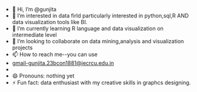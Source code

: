 - 👋 Hi, I’m @gunjita 
- 👀 I’m interested in data firld particularly interested in python,sql,R AND data visualization tools like BI.
- 🌱 I’m currently learning R language and data visualization on intermediate level
- 💞️ I’m looking to collaborate on data mining,analysis and visualization projects 
- 📫 How to reach me--you can use
- gmail-gunjita.23bcon1881@jecrcu.edu.in
- 
- 😄 Pronouns: nothing yet
- ⚡ Fun fact: data enthusiast with my creative skills in graphcs designing.

<!---
rimjhim736/rimjhim736 is a ✨ special ✨ repository because its `README.md` (this file) appears on your GitHub profile.
You can click the Preview link to take a look at your changes.
--->
